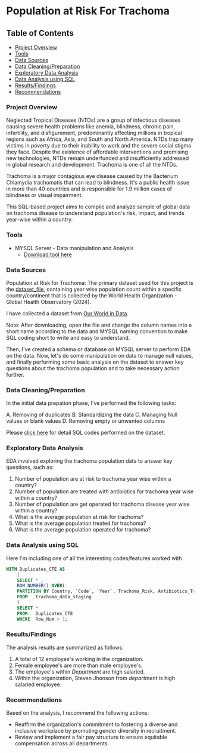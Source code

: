 # Population at Risk For Trachoma

## Table of Contents
- [Project Overview](#project-overview)
- [Tools](#tools)
- [Data Sources](#data-sources)
- [Data Cleaning/Preparation](#data-cleaningpreparation)
- [Exploratory Data Analysis](#exploratory-data-analysis)
- [Data Analysis using SQL](#data-analysis-using-sql)
- [Results/Findings](#resultsfindings)
- [Recommendations](#recommendations)

### Project Overview

Neglected Tropical Diseases (NTDs) are a group of infectious diseases causing severe health problems like anemia, blindness, chronic pain, infertility, and disfigurement, predominantly affecting millions in tropical regions such as Africa, Asia, and South and North America. NTDs trap many victims in poverty due to their inability to work and the severe social stigma they face. Despite the existence of affordable interventions and promising new technologies, NTDs remain underfunded and insufficiently addressed in global research and development. Trachoma is one of all the NTDs.

Trachoma is a major contagious eye disease caused by the Bacterium Chlamydia trachomatis that can lead to blindness. It's a public health issue in more than 40 countries and is responsible for 1.9 million cases of blindness or visual impairment.

This SQL-based project aims to compile and analyze sample of global data on trachoma disease to understand population's risk, impact, and trends year-wise within a country.

### Tools

- MYSQL Server - Data manipulation and Analysis
  - [Download tool here](https://dev.mysql.com/downloads/installer/)
  
### Data Sources

Population at Risk for Trachoma: The primary dataset used for this project is the [dataset_file](https://github.com/rajarapuraj/SQL_Project/blob/main/population-at-risk-of-trachoma-vs-receiving-treatment.csv), containing year wise population count within a specific country/continent that is collected by the World Health Organization - Global Health Observatory (2024). 

I have collected a dataset from [Our World in Data](https://ourworldindata.org/grapher/number-treated-for-trachoma). 

Note: After downloading, open the file and change the column names into a short name according to the data and MYSQL naming convention to make SQL coding short to write and easy to understand. 

Then, I've created a schema or database on MYSQL server to perform EDA on the data. Now, let's do some manipulation on data to manage null values, and finally performing some basic analysis on the dataset to answer key questions about the trachoma population and to take necessary action further.

### Data Cleaning/Preparation

In the initial data prepation phase, I've performed the following tasks:

  A. Removing of duplicates
	B. Standardizing the data
	C. Managing Null values or blank values
	D. Removing empty or unwanted columns	

Please [click here](https://github.com/rajarapuraj/SQL_Project/blob/main/Trachoma_SQL_Project.sql) for detail SQL codes performed on the dataset.

### Exploratory Data Analysis

EDA involved exploring the trachoma population data to answer key questions, such as:

1. Number of population are at risk to trachoma year wise within a country?
2. Number of population are treated with antibiotics for trachoma year wise within a country?
3. Number of population are get operated for trachoma disease year wise within a country?
4. What is the average population at risk for trachoma?
5. What is the average population treated for trachoma?
6. What is the average population operated for trachoma?

### Data Analysis using SQL

Here I'm including one of all the interesting codes/features worked with

```sql
WITH Duplicates_CTE AS
	(
	SELECT * ,
	ROW_NUMBER() OVER(
	PARTITION BY Country, `Code`, `Year`, Trachoma_Risk, Antibiotics_Treatment, Operated) AS Row_Num
	FROM   trachoma_data_staging
	)
	SELECT *
	FROM   Duplicates_CTE
	WHERE  Row_Num > 1;

```

### Results/Findings

The analysis results are summarized as follows:

1. A total of 12 employee's working in the organization.
2. Female employee's are more than male employee's.
3. The employee's within *Department* are high salaried.
4. Within the organization, Steven Jhonson from *department* is high salaried employee.

### Recommendations

Based on the analysis, I recommend the following actions:
- Reaffirm the organization's commitment to fostering a diverse and inclusive workplace by promoting gender diversity in recruitment.
- Review and implement a fair pay structure to ensure equitable compensation across all departments.





  
  
   
